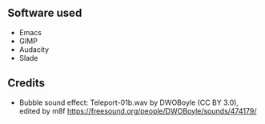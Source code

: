 
## Software used

- Emacs
- GIMP
- Audacity
- Slade

## Credits

- Bubble sound effect: Teleport-01b.wav by DWOBoyle (CC BY 3.0), edited by m8f
  https://freesound.org/people/DWOBoyle/sounds/474179/
